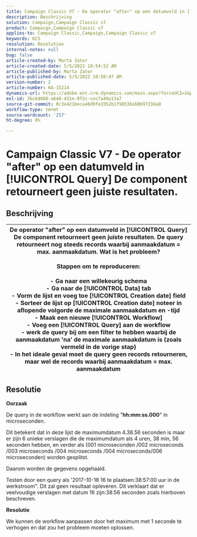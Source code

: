 ```yaml
---
title: Campaign Classic V7 - De operator "after" op een datumveld in [!UICONTROL Query] De component retourneert geen juiste resultaten.
description: Beschrijving
solution: Campaign,Campaign Classic v7
product: Campaign,Campaign Classic v7
applies-to: Campaign Classic,Campaign,Campaign Classic v7
keywords: KCS
resolution: Resolution
internal-notes: null
bug: false
article-created-by: Marta Zator
article-created-date: 5/5/2022 10:54:52 AM
article-published-by: Marta Zator
article-published-date: 5/5/2022 10:56:47 AM
version-number: 2
article-number: KA-15214
dynamics-url: https://adobe-ent.crm.dynamics.com/main.aspx?forceUCI=1&pagetype=entityrecord&etn=knowledgearticle&id=2279a3c8-61cc-ec11-a7b5-6045bd00dbbc
exl-id: 3bc6d080-a648-431e-9f2c-cec7a49a13a7
source-git-commit: 0c3e421beca46d9fe1952b1f98538a50697216a0
workflow-type: tm+mt
source-wordcount: '257'
ht-degree: 0%

---
```


# Campaign Classic V7 - De operator &quot;after&quot; op een datumveld in [!UICONTROL Query] De component retourneert geen juiste resultaten.

## Beschrijving



| De operator &quot;after&quot; op een datumveld in [!UICONTROL Query] De component retourneert geen juiste resultaten. De query retourneert nog steeds records waarbij aanmaakdatum = max. aanmaakdatum. Wat is het probleem?<br><br><b>Stappen om te reproduceren:</b><br><br>  - Ga naar een willekeurig schema<br>  - Ga naar de [!UICONTROL Data] tab<br>  - Vorm de lijst en voeg toe [!UICONTROL Creation date] field<br>  - Sorteer de lijst op [!UICONTROL Creation date] noteer in aflopende volgorde de maximale aanmaakdatum en -tijd<br>  - Maak een nieuwe [!UICONTROL Workflow]<br>  - Voeg een [!UICONTROL Query] aan de workflow<br>  - werk de query bij om een filter te hebben waarbij de aanmaakdatum &#39;na&#39; de maximale aanmaakdatum is (zoals vermeld in de vorige stap)<br>  - In het ideale geval moet de query geen records retourneren, maar wel de records waarbij aanmaakdatum = max. aanmaakdatum |
| --- |



## Resolutie


<b>Oorzaak</b>

De query in de workflow werkt aan de indeling &quot;<b>hh:mm:ss.000</b>&quot; in microseconden.

Dit betekent dat in deze lijst de maximumdatum 4.38.56 seconden is maar er zijn 6 unieke verslagen die de maximumdatum als 4 uren, 38 min, 56 seconden hebben, en verder als (001 microseconden /002 microseconds /003 microseconds /004 microseconds /004 microseconds/006 microseconden) worden gesplitst.

Daarom worden de gegevens opgehaald.

Testen door een query als &#39;2017-10-18 16 te plaatsen:38:57:00 uur in de werkstroom&quot;. Dit zal geen resultaat opleveren. Dit verklaart dat er veelvoudige verslagen met datum 16 zijn:38:56 seconden zoals hierboven beschreven.

<b>Resolutie</b>

We kunnen de workflow aanpassen door het maximum met 1 seconde te verhogen en dat zou het probleem moeten oplossen.
